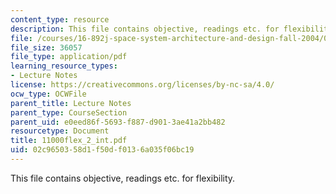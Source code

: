 ```yaml
---
content_type: resource
description: This file contains objective, readings etc. for flexibility.
file: /courses/16-892j-space-system-architecture-and-design-fall-2004/02c9650358d1f50df0136a035f06bc19_11000flex_2_int.pdf
file_size: 36057
file_type: application/pdf
learning_resource_types:
- Lecture Notes
license: https://creativecommons.org/licenses/by-nc-sa/4.0/
ocw_type: OCWFile
parent_title: Lecture Notes
parent_type: CourseSection
parent_uid: e0eed86f-5693-f887-d901-3ae41a2bb482
resourcetype: Document
title: 11000flex_2_int.pdf
uid: 02c96503-58d1-f50d-f013-6a035f06bc19
---
```

This file contains objective, readings etc. for flexibility.